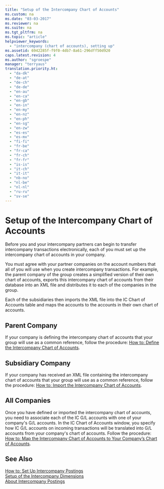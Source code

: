 ```yaml
---
title: "Setup of the Intercompany Chart of Accounts"
ms.custom: na
ms.date: "03-03-2017"
ms.reviewer: na
ms.suite: na
ms.tgt_pltfrm: na
ms.topic: "article"
helpviewer_keywords: 
  - "intercompany (chart of accounts), setting up"
ms.assetid: 6942285f-f9f0-4db7-8a61-296dff50d920
caps.latest.revision: 4
ms.author: "sgroespe"
manager: "terryaus"
translation.priority.ht: 
  - "da-dk"
  - "de-at"
  - "de-ch"
  - "de-de"
  - "en-au"
  - "en-ca"
  - "en-gb"
  - "en-in"
  - "en-my"
  - "en-nz"
  - "en-ph"
  - "en-sg"
  - "en-zw"
  - "es-es"
  - "es-mx"
  - "fi-fi"
  - "fr-be"
  - "fr-ca"
  - "fr-ch"
  - "fr-fr"
  - "is-is"
  - "it-ch"
  - "it-it"
  - "nb-no"
  - "nl-be"
  - "nl-nl"
  - "ru-ru"
  - "sv-se"
---
```

# Setup of the Intercompany Chart of Accounts
Before you and your intercompany partners can begin to transfer intercompany transactions electronically, each of you must set up the intercompany chart of accounts in your company.  
  
 You must agree with your partner companies on the account numbers that all of you will use when you create intercompany transactions. For example, the parent company of the group creates a simplified version of their own chart of accounts, exports this intercompany chart of accounts from their database into an XML file and distributes it to each of the companies in the group.  
  
 Each of the subsidiaries then imports the XML file into the IC Chart of Accounts table and maps the accounts to the accounts in their own chart of accounts.  
  
## Parent Company  
 If your company is defining the intercompany chart of accounts that your group will use as a common reference, follow the procedure: [How to: Define the Intercompany Chart of Accounts](../Finance/how-to-define-the-intercompany-chart-of-accounts.md).  
  
## Subsidiary Company  
 If your company has received an XML file containing the intercompany chart of accounts that your group will use as a common reference, follow the procedure: [How to: Import the Intercompany Chart of Accounts](../Finance/how-to-import-the-intercompany-chart-of-accounts.md).  
  
## All Companies  
 Once you have defined or imported the intercompany chart of accounts, you need to associate each of the IC G\/L accounts with one of your company's G\/L accounts. In the IC Chart of Accounts window, you specify how IC G\/L accounts on incoming transactions will be translated into G\/L accounts from your company's chart of accounts. Follow the procedure: [How to: Map the Intercompany Chart of Accounts to Your Company’s Chart of Accounts](../Finance/how-to-map-the-intercompany-chart-of-accounts-to-your-company’s-chart-of-accounts.md).  
  
## See Also  
 [How to: Set Up Intercompany Postings](../Finance/how-to-set-up-intercompany-postings.md)   
 [Setup of the Intercompany Dimensions](../Finance/setup-of-the-intercompany-dimensions.md)   
 [About Intercompany Postings](../Finance/about-intercompany-postings.md)